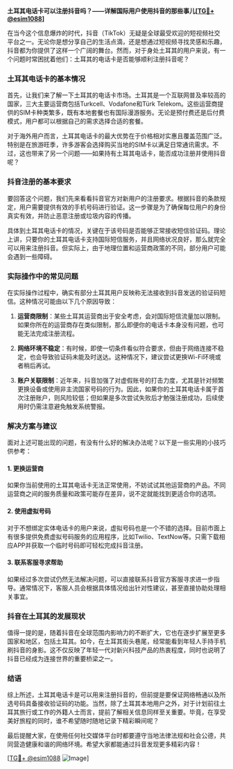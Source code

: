 **土耳其电话卡可以注册抖音吗？——详解国际用户使用抖音的那些事儿[[TG💪+ @esim1088](https://t.me/s/esim1088)]**

在当今这个信息爆炸的时代，抖音（TikTok）无疑是全球最受欢迎的短视频社交平台之一。无论你是想分享自己的生活点滴，还是想通过短视频寻找灵感和乐趣，抖音都为你提供了这样一个广阔的舞台。然而，对于身处土耳其的用户来说，有一个问题时常困扰着他们：土耳其的电话卡是否能够顺利注册抖音呢？

### 土耳其电话卡的基本情况

首先，让我们来了解一下土耳其的电话卡市场。土耳其是一个互联网普及率较高的国家，三大主要运营商包括Turkcell、Vodafone和Türk Telekom。这些运营商提供的SIM卡种类繁多，既有本地套餐也有国际漫游服务。无论是预付费还是后付费模式，用户都可以根据自己的需求选择合适的套餐。

对于海外用户而言，土耳其电话卡的最大优势在于价格相对实惠且覆盖范围广泛。特别是在旅游旺季，许多游客会选择购买当地的SIM卡以满足日常通讯需求。不过，这也带来了另一个问题——如果持有土耳其电话卡，能否成功注册并使用抖音呢？

### 抖音注册的基本要求

要回答这个问题，我们先来看看抖音官方对新用户的注册要求。根据抖音的条款规定，用户需要提供有效的手机号码进行验证。这一步骤是为了确保每位用户的身份真实有效，并防止恶意注册或垃圾内容的传播。

具体到土耳其电话卡的情况，关键在于该号码是否能够正常接收短信验证码。理论上讲，只要你的土耳其电话卡支持国际短信服务，并且网络状况良好，那么就完全可以用来注册抖音。但实际上，由于地理位置和运营商政策的不同，部分用户可能会遇到一些障碍。

### 实际操作中的常见问题

在实际操作过程中，确实有部分土耳其用户反映称无法接收到抖音发送的验证码短信。这种情况可能由以下几个原因导致：

1. **运营商限制**：某些土耳其运营商出于安全考虑，会对国际短信流量加以限制。如果你所在的运营商存在类似限制，那么即便你的电话卡本身没有问题，也可能无法完成注册流程。
   
2. **网络环境不稳定**：有时候，即使一切条件看似符合要求，但由于网络连接不稳定，也会导致验证码未能及时送达。这种情况下，建议尝试更换Wi-Fi环境或者稍后再试。

3. **账户关联限制**：近年来，抖音加强了对虚假账号的打击力度，尤其是针对频繁更换设备或使用非主流国家号码的行为。因此，如果你的土耳其电话卡属于首次注册账户，则风险较低；但如果是多次尝试失败后才勉强注册成功，后续使用时仍需注意避免触发系统警报。

### 解决方案与建议

面对上述可能出现的问题，有没有什么好的解决办法呢？以下是一些实用的小技巧供参考：

#### 1. 更换运营商
如果你当前使用的土耳其电话卡无法正常使用，不妨试试其他运营商的产品。不同运营商之间的服务质量和政策可能存在差异，说不定就能找到更适合你的选项。

#### 2. 使用虚拟号码
对于不想绑定实体电话卡的用户来说，虚拟号码也是一个不错的选择。目前市面上有很多提供免费虚拟号码服务的应用程序，比如Twilio、TextNow等。只需下载相应APP并获取一个临时号码即可轻松完成抖音注册。

#### 3. 联系客服寻求帮助
如果经过多次尝试仍然无法解决问题，可以直接联系抖音官方客服寻求进一步指导。通常情况下，客服人员会根据具体情况给出针对性建议，甚至直接协助处理相关事宜。

### 抖音在土耳其的发展现状

值得一提的是，随着抖音在全球范围内影响力的不断扩大，它也在逐步扩展至更多国家和地区，包括土耳其。如今，在土耳其街头巷尾，经常能看到年轻人手持手机刷抖音的身影。这不仅反映了年轻一代对新兴科技产品的热衷程度，同时也说明了抖音已经成为连接世界的重要桥梁之一。

### 结语

综上所述，土耳其电话卡是可以用来注册抖音的，但前提是要保证网络畅通以及所选号码具备接收验证码的功能。当然，除了土耳其本地用户之外，对于计划前往土耳其旅行或工作的外籍人士而言，提前了解相关信息同样至关重要。毕竟，在享受美好旅程的同时，谁不希望随时随地记录下精彩瞬间呢？

最后提醒大家，在使用任何社交媒体平台时都要遵守当地法律法规和社会公德，共同营造健康和谐的网络环境。希望大家都能通过抖音发现更多精彩内容！

[[TG💪+ @esim1088](https://t.me/s/esim1088) ![Image](https://i.postimg.cc/4NQfJmqS/Snipaste-2025-05-13-00-14-12.png)]